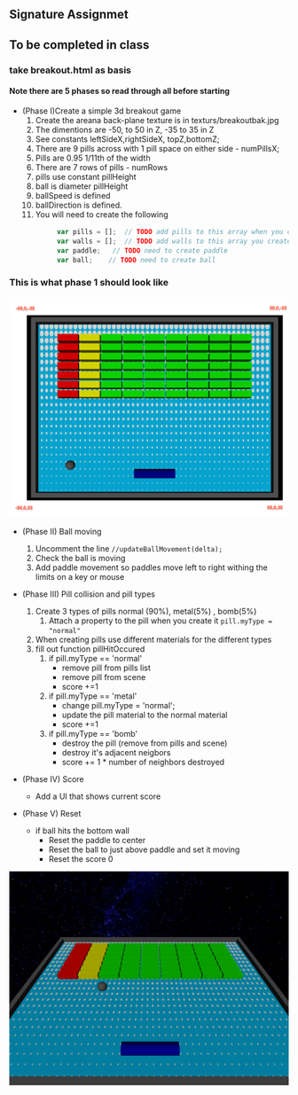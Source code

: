
## Signature Assignmet
## To be completed in class


### take breakout.html as basis
#### Note there are 5 phases so read through all before starting 

- (Phase I)Create a simple 3d breakout game 
	1. Create the areana back-plane texture is in texturs/breakoutbak.jpg
	1. The dimentions are -50, to 50 in Z, -35 to 35 in Z 
	1. See constants leftSideX,rightSideX, topZ,bottomZ;
	1. There are 9 pills across with 1 pill space on either side  - numPillsX;
	1. Pills are 0.95 1/11th of the width 
	1. There are 7 rows of pills  - numRows
	1. pills use constant pillHeight
	1. ball is diameter pillHeight
	1. ballSpeed is defined
	1. ballDirection is defined.
	1. You will need to create the following

```javascript
			var pills = [];  // TODO add pills to this array when you create them		
			var walls = [];  // TODO add walls to this array you create	
			var paddle;   // TODO need to create paddle 
			var ball;    // TODO need to create ball

```
### This is what phase 1 should look like
![](mdimages/shot2.png "Shot1")

- (Phase II) Ball moving 
	1. Uncomment the line ```//updateBallMovement(delta); ``` 
	1. Check the ball is moving
	1. Add paddle movement so paddles move left to right withing the limits on a key or mouse


- (Phase III) Pill collision and pill types 
	1. Create 3 types of pills normal (90%), metal(5%) , bomb(5%)
		1. Attach a property to the pill when you create it ```pill.myType = "normal" ```
	1. When creating pills use different materials for the different types   
	1. fill out function pillHitOccured
		1. if pill.myType == 'normal' 
			- remove pill from pills list
			- remove pill from scene	
			- score +=1
		2. if pill.myType == 'metal'
			- change pill.myType = 'normal';
			- update the pill material to the normal material	
			- score +=1
		3. if pill.myType == 'bomb'
			- destroy the pill (remove from pills and scene)
			- destroy it's adjacent neigbors
			- score += 1 * number of neighbors destroyed

- (Phase IV) Score 
	- Add a UI that shows current score 

- (Phase V) Reset
	-  if ball hits the bottom wall
		- Reset the paddle to center
		- Reset the ball to just above paddle and set it moving  
		- Reset the score 0 
	


![](mdimages/shot1.png "Shot1")
